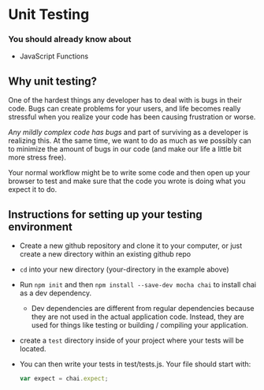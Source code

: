 # Unit Testing

### You should already know about
* JavaScript Functions

## Why unit testing?
One of the hardest things any developer has to deal with is bugs in their code. Bugs can create problems for your users, and life becomes really stressful when you realize your code has been causing frustration or worse.

*Any mildly complex code has bugs* and part of surviving as a developer is realizing this. At the same time, we want to do as much as we possibly can to minimize the amount of bugs in our code (and make our life a little bit more stress free).

Your normal workflow might be to write some code and then open up your browser to test and make sure that the code you wrote is doing what you expect it to do.



## Instructions for setting up your testing environment

* Create a new github repository and clone it to your computer, or just create a new directory within an existing github repo

* `cd` into your new directory (your-directory in the example above)

* Run `npm init` and then `npm install --save-dev mocha chai` to install chai as a dev dependency.
	* Dev dependencies are different from regular dependencies because they are not used in the actual application code. Instead, they are used for things like testing or building / compiling your application.

* create a `test` directory inside of your project where your tests will be located.

* You can then write your tests in test/tests.js. Your file should start with:

	```js
	var expect = chai.expect;
	```